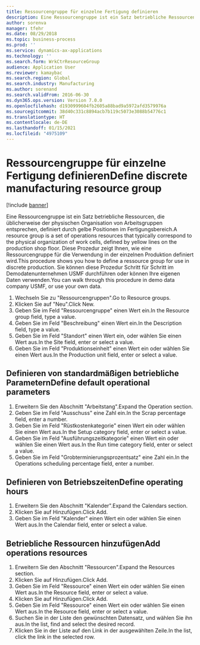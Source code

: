 ```yaml
---
title: Ressourcengruppe für einzelne Fertigung definieren
description: Eine Ressourcengruppe ist ein Satz betriebliche Ressourcen, die üblicherweise der physischen Organisation von Arbeitsgruppen entsprechen, definiert durch gelbe Positionen im Fertigungsbereich.
author: sorenva
manager: tfehr
ms.date: 08/29/2018
ms.topic: business-process
ms.prod: ''
ms.service: dynamics-ax-applications
ms.technology: ''
ms.search.form: WrkCtrResourceGroup
audience: Application User
ms.reviewer: kamaybac
ms.search.region: Global
ms.search.industry: Manufacturing
ms.author: sorenand
ms.search.validFrom: 2016-06-30
ms.dyn365.ops.version: Version 7.0.0
ms.openlocfilehash: d1930999604fb2605a88bad9a5972afd3579976a
ms.sourcegitcommit: 38d40c331c8894acb7b119c5073e3088b54776c1
ms.translationtype: HT
ms.contentlocale: de-DE
ms.lasthandoff: 01/15/2021
ms.locfileid: "4975109"
---
```

# <a name="define-discrete-manufacturing-resource-group"></a><span data-ttu-id="fd228-103">Ressourcengruppe für einzelne Fertigung definieren</span><span class="sxs-lookup"><span data-stu-id="fd228-103">Define discrete manufacturing resource group</span></span>

[!include [banner](../../includes/banner.md)]

<span data-ttu-id="fd228-104">Eine Ressourcengruppe ist ein Satz betriebliche Ressourcen, die üblicherweise der physischen Organisation von Arbeitsgruppen entsprechen, definiert durch gelbe Positionen im Fertigungsbereich.</span><span class="sxs-lookup"><span data-stu-id="fd228-104">A resource group is a set of operations resources that typically correspond to the physical organization of work cells, defined by yellow lines on the production shop floor.</span></span> <span data-ttu-id="fd228-105">Diese Prozedur zeigt Ihnen, wie eine Ressourcengruppe für die Verwendung in der einzelnen Produktion definiert wird.</span><span class="sxs-lookup"><span data-stu-id="fd228-105">This procedure shows you how to define a ressource group for use in discrete production.</span></span> <span data-ttu-id="fd228-106">Sie können diese Prozedur Schritt für Schritt im Demodatenunternehmen USMF durchführen oder können Ihre eigenen Daten verwenden.</span><span class="sxs-lookup"><span data-stu-id="fd228-106">You can walk through this procedure in demo data company USMF, or use your own data.</span></span>

1. <span data-ttu-id="fd228-107">Wechseln Sie zu "Ressourcengruppen".</span><span class="sxs-lookup"><span data-stu-id="fd228-107">Go to Resource groups.</span></span>
2. <span data-ttu-id="fd228-108">Klicken Sie auf "Neu".</span><span class="sxs-lookup"><span data-stu-id="fd228-108">Click New.</span></span>
3. <span data-ttu-id="fd228-109">Geben Sie im Feld "Ressourcengruppe" einen Wert ein.</span><span class="sxs-lookup"><span data-stu-id="fd228-109">In the Resource group field, type a value.</span></span>
4. <span data-ttu-id="fd228-110">Geben Sie im Feld "Beschreibung" einen Wert ein.</span><span class="sxs-lookup"><span data-stu-id="fd228-110">In the Description field, type a value.</span></span>
5. <span data-ttu-id="fd228-111">Geben Sie im Feld "Standort" einen Wert ein, oder wählen Sie einen Wert aus.</span><span class="sxs-lookup"><span data-stu-id="fd228-111">In the Site field, enter or select a value.</span></span>
6. <span data-ttu-id="fd228-112">Geben Sie im Feld "Produktionseinheit" einen Wert ein oder wählen Sie einen Wert aus.</span><span class="sxs-lookup"><span data-stu-id="fd228-112">In the Production unit field, enter or select a value.</span></span>

## <a name="define-default-operational-parameters"></a><span data-ttu-id="fd228-113">Definieren von standardmäßigen betriebliche Parametern</span><span class="sxs-lookup"><span data-stu-id="fd228-113">Define default operational parameters</span></span>
1. <span data-ttu-id="fd228-114">Erweitern Sie den Abschnitt "Arbeitstang".</span><span class="sxs-lookup"><span data-stu-id="fd228-114">Expand the Operation section.</span></span>
2. <span data-ttu-id="fd228-115">Geben Sie im Feld "Ausschuss" eine Zahl ein.</span><span class="sxs-lookup"><span data-stu-id="fd228-115">In the Scrap percentage field, enter a number.</span></span>
3. <span data-ttu-id="fd228-116">Geben Sie im Feld "Rüstkostenkategorie" einen Wert ein oder wählen Sie einen Wert aus.</span><span class="sxs-lookup"><span data-stu-id="fd228-116">In the Setup category field, enter or select a value.</span></span>
4. <span data-ttu-id="fd228-117">Geben Sie im Feld "Ausführungszeitkategorie" einen Wert ein oder wählen Sie einen Wert aus.</span><span class="sxs-lookup"><span data-stu-id="fd228-117">In the Run time category field, enter or select a value.</span></span>
5. <span data-ttu-id="fd228-118">Geben Sie im Feld "Grobterminierungsprozentsatz" eine Zahl ein.</span><span class="sxs-lookup"><span data-stu-id="fd228-118">In the Operations scheduling percentage field, enter a number.</span></span>

## <a name="define-operating-hours"></a><span data-ttu-id="fd228-119">Definieren von Betriebszeiten</span><span class="sxs-lookup"><span data-stu-id="fd228-119">Define operating hours</span></span>
1. <span data-ttu-id="fd228-120">Erweitern Sie den Abschnitt "Kalender".</span><span class="sxs-lookup"><span data-stu-id="fd228-120">Expand the Calendars section.</span></span>
2. <span data-ttu-id="fd228-121">Klicken Sie auf Hinzufügen.</span><span class="sxs-lookup"><span data-stu-id="fd228-121">Click Add.</span></span>
3. <span data-ttu-id="fd228-122">Geben Sie im Feld "Kalender" einen Wert ein oder wählen Sie einen Wert aus.</span><span class="sxs-lookup"><span data-stu-id="fd228-122">In the Calendar field, enter or select a value.</span></span>

## <a name="add-operations-resources"></a><span data-ttu-id="fd228-123">Betriebliche Ressourcen hinzufügen</span><span class="sxs-lookup"><span data-stu-id="fd228-123">Add operations resources</span></span>
1. <span data-ttu-id="fd228-124">Erweitern Sie den Abschnitt "Ressourcen".</span><span class="sxs-lookup"><span data-stu-id="fd228-124">Expand the Resources section.</span></span>
2. <span data-ttu-id="fd228-125">Klicken Sie auf Hinzufügen.</span><span class="sxs-lookup"><span data-stu-id="fd228-125">Click Add.</span></span>
3. <span data-ttu-id="fd228-126">Geben Sie im Feld "Ressource" einen Wert ein oder wählen Sie einen Wert aus.</span><span class="sxs-lookup"><span data-stu-id="fd228-126">In the Resource field, enter or select a value.</span></span>
4. <span data-ttu-id="fd228-127">Klicken Sie auf Hinzufügen.</span><span class="sxs-lookup"><span data-stu-id="fd228-127">Click Add.</span></span>
5. <span data-ttu-id="fd228-128">Geben Sie im Feld "Ressource" einen Wert ein oder wählen Sie einen Wert aus.</span><span class="sxs-lookup"><span data-stu-id="fd228-128">In the Resource field, enter or select a value.</span></span>
6. <span data-ttu-id="fd228-129">Suchen Sie in der Liste den gewünschten Datensatz, und wählen Sie ihn aus.</span><span class="sxs-lookup"><span data-stu-id="fd228-129">In the list, find and select the desired record.</span></span>
7. <span data-ttu-id="fd228-130">Klicken Sie in der Liste auf den Link in der ausgewählten Zeile.</span><span class="sxs-lookup"><span data-stu-id="fd228-130">In the list, click the link in the selected row.</span></span>

